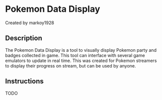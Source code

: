# Pokemon Data Display
Created by markoy1928

## Description
The Pokemon Data Display is a tool to visually display Pokemon party and badges collected in game. This tool can interface with several game emulators to update in real time. This was created for Pokemon streamers to display their progress on stream, but can be used by anyone.

## Instructions
TODO
